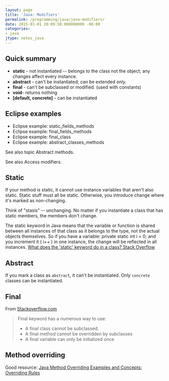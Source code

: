 ```yaml
---
layout: page
title: 'Java: Modifiers'
permalink: /programming/java/java-modifiers/
date: 2015-01-01 20:09:50.000000000 -08:00
categories:
- java
jtype: notes_java
---
```


## Quick summary

* **static** - not instantiated -- belongs to the class not the object; any changes affect every instance.
* **abstract** - can't be instantiated; can be extended only.
* **final** - can't be subclassed or modified. (used with constants)
* **void**- returns nothing
* **[default, concrete]** - can be instantiated

## Eclipse examples

* Eclipse example: static_fields_methods
* Eclipse example: final_fields_methods
* Eclipse example: final_class
* Eclipse example: abstract_classes_methods

See also topic Abstract methods.

See also Access modifiers.

## Static

If your method is static, it cannot use instance variables that aren't also static. Static stuff must all be static. Otherwise, you introduce change where it's marked as non-changing.

Think of "stasis" -- unchanging. No matter if you instantiate a class that has static members, the members don't change.

The static keyword in Java means that the variable or function is shared between all instances of that class as it belongs to the type, not the actual objects themselves. So if you have a variable: private static int i = 0; and you increment it ( i++ ) in one instance, the change will be reflected in all instances.
[What does the 'static' keyword do in a class? Stack Overflow](http://stackoverflow.com/questions/413898/what-does-the-static-keyword-do-in-a-class)

## Abstract

If you mark a class as `abstract`, it can't be instantiated. Only `concrete` classes can be instantiated.

## Final

From [Stackoverflow.com](http://stackoverflow.com/questions/15655012/how-final-keyword-works)

> Final keyword has a numerous way to use:
>
> * A final class cannot be subclassed.
> * A final method cannot be overridden by subclasses
> * A final variable can only be initialized once

## Method overriding

Good resource: [Java Method Overriding Examples and Concepts: Overriding Rules](http://crunchify.com/java-method-overriding-examples-and-concepts-overriding-rules/)